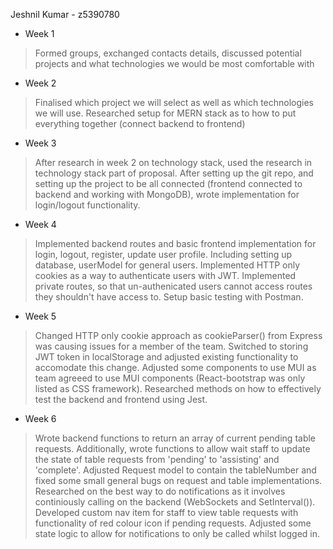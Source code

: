 Jeshnil Kumar - z5390780

* Week 1
>Formed groups, exchanged contacts details, discussed potential projects and what technologies we would be most comfortable with

* Week 2
>Finalised which project we will select as well as which technologies we will use. Researched setup for MERN stack as to how to put everything together (connect backend to frontend)

* Week 3
>After research in week 2 on technology stack, used the research in technology stack part of proposal. After setting up the git repo, and setting up the project to be all connected (frontend connected to backend and working with MongoDB), wrote implementation for login/logout functionality. 

* Week 4
>Implemented backend routes and basic frontend implementation for login, logout, register, update user profile. Including setting up database, userModel for general users. Implemented HTTP only cookies as a way to authenticate users with JWT. Implemented private routes, so that un-authenicated users cannot access routes they shouldn't have access to. Setup basic testing with Postman.

* Week 5
> Changed HTTP only cookie approach as cookieParser() from Express was causing issues for a member of the team. Switched to storing JWT token in localStorage and adjusted existing functionality to accomodate this change. Adjusted some components to use MUI as team agreeed to use MUI components (React-bootstrap was only listed as CSS framework). Researched methods on how to effectively test the backend and frontend using Jest. 

* Week 6
> Wrote backend functions to return an array of current pending table requests. Additionally, wrote functions to allow wait staff to update the state of table requests from 'pending' to 'assisting' and 'complete'. Adjusted Request model to contain the tableNumber and fixed some small general bugs on request and table implementations. Researched on the best way to do notifications as it involves continiously calling on the backend (WebSockets and SetInterval()). Developed custom nav item for staff to view table requests with functionality of red colour icon if pending requests. Adjusted some state logic to allow for notifications to only be called whilst logged in.